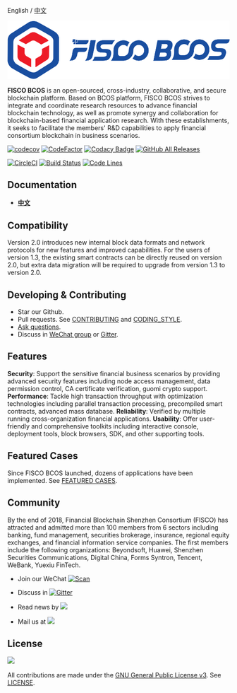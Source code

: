 English / [中文](docs/README_CN.md)

![](docs/images/FISCO_BCOS_Logo.svg)

**FISCO BCOS** is an open-sourced, cross-industry, collaborative, and secure blockchain platform. Based on BCOS platform, FISCO BCOS strives to integrate and coordinate research resources to advance financial blockchain technology, as well as promote synergy and collaboration for blockchain-based financial application research. With these establishments, it seeks to facilitate the members' R&D capabilities to apply financial consortium blockchain in business scenarios.

 [![codecov](https://codecov.io/gh/FISCO-BCOS/FISCO-BCOS/branch/master/graph/badge.svg)](https://codecov.io/gh/FISCO-BCOS/FISCO-BCOS) [![CodeFactor](https://www.codefactor.io/repository/github/fisco-bcos/FISCO-BCOS/badge)](https://www.codefactor.io/repository/github/fisco-bcos/FISCO-BCOS) [![Codacy Badge](https://api.codacy.com/project/badge/Grade/08552871ee104fe299b00bc79f8a12b9)](https://www.codacy.com/app/fisco-dev/FISCO-BCOS?utm_source=github.com&amp;utm_medium=referral&amp;utm_content=FISCO-BCOS/FISCO-BCOS&amp;utm_campaign=Badge_Grade) [![GitHub All Releases](https://img.shields.io/github/downloads/FISCO-BCOS/FISCO-BCOS/total.svg)](https://github.com/FISCO-BCOS/FISCO-BCOS)

[![CircleCI](https://circleci.com/gh/FISCO-BCOS/FISCO-BCOS.svg?style=shield)](https://circleci.com/gh/FISCO-BCOS/FISCO-BCOS)  [![Build Status](https://travis-ci.org/FISCO-BCOS/FISCO-BCOS.svg)](https://travis-ci.org/FISCO-BCOS/FISCO-BCOS)
[![Code Lines](https://tokei.rs/b1/github/FISCO-BCOS/FISCO-BCOS?category=lines)](https://github.com/FISCO-BCOS/FISCO-BCOS)



## Documentation

- [**中文**](https://fisco-bcos-documentation.readthedocs.io/zh_CN/release-2.0/)

## Compatibility

Version 2.0 introduces new internal block data formats and network protocols for new features and improved capabilities. For the users of version 1.3, the existing smart contracts can be directly reused on version 2.0, but extra data migration will be required to upgrade from version 1.3 to version 2.0.

## Developing & Contributing

- Star our Github.
- Pull requests. See [CONTRIBUTING](CONTRIBUTING.md) and [CODING_STYLE](CODING_STYLE.md).
- [Ask questions](https://github.com/FISCO-BCOS/FISCO-BCOS/issues).
- Discuss in [WeChat group](docs/images/WeChatQR.jpeg) or [Gitter](https://gitter.im/fisco-bcos/Lobby).

## Features

**Security**: Support the sensitive financial business scenarios by providing advanced security features including node access management, data permission control, CA certificate verification, guomi crypto support.
**Performance**: Tackle high transaction throughput with optimization technologies including parallel transaction processing, precompiled smart contracts, advanced mass database.
**Reliability**: Verified by multiple running cross-organization financial applications.
**Usability**: Offer user-friendly and comprehensive toolkits including interactive console, deployment tools, block browsers, SDK, and other supporting tools.

## Featured Cases

Since FISCO BCOS launched, dozens of applications have been implemented. See [FEATURED CASES](http://www.fisco-bcos.org/assets/docs/FISCO%20BCOS%20-%20Featured%20Cases.pdf).

## Community

By the end of 2018, Financial Blockchain Shenzhen Consortium (FISCO) has attracted and admitted more than 100 members from 6 sectors including banking, fund management, securities brokerage, insurance, regional equity exchanges, and financial information service companies. The first members include the following organizations: Beyondsoft, Huawei, Shenzhen Securities Communications, Digital China, Forms Syntron, Tencent, WeBank, Yuexiu FinTech.

- Join our WeChat [![Scan](https://img.shields.io/badge/style-Scan_QR_Code-green.svg?logo=wechat&longCache=false&style=social&label=Group)](docs/images/WeChatQR.jpeg) 

- Discuss in [![Gitter](https://img.shields.io/badge/style-on_gitter-green.svg?logo=gitter&longCache=false&style=social&label=Chat)](https://gitter.im/fisco-bcos/Lobby) 

- Read news by [![](https://img.shields.io/twitter/url/http/shields.io.svg?style=social&label=Follow@FiscoBcos)](https://twitter.com/FiscoBcos)

- Mail us at [![](https://img.shields.io/twitter/url/http/shields.io.svg?logo=Gmail&style=social&label=service@fisco.com.cn)](mailto:service@fisco.com.cn)

## License

[![](https://img.shields.io/github/license/FISCO-BCOS/FISCO-BCOS.svg)](LICENSE)

All contributions are made under the [GNU General Public License v3](https://www.gnu.org/licenses/gpl-3.0.en.html). See [LICENSE](LICENSE).

